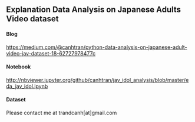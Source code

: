 ## Explanation Data Analysis on Japanese Adults Video dataset

#### Blog
https://medium.com/@canhtran/python-data-analysis-on-japanese-adult-video-jav-dataset-18-62727978477c

#### Notebook
http://nbviewer.jupyter.org/github/canhtran/jav_idol_analysis/blob/master/eda_jav_idol.ipynb

#### Dataset
Please contact me at trandcanh[at]gmail.com
